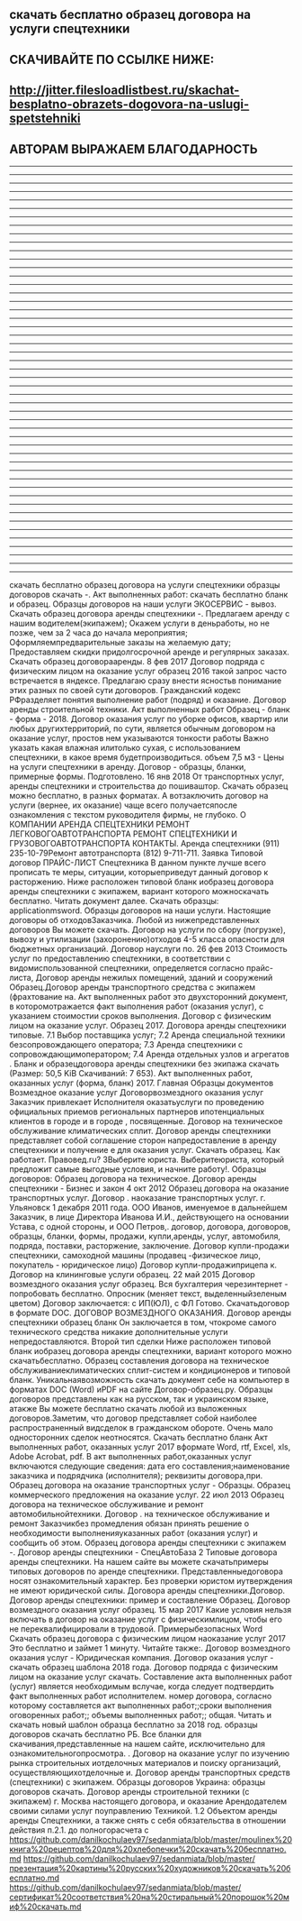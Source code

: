скачать бесплатно образец договора на услуги спецтехники
--------------------------------------------------
СКАЧИВАЙТЕ ПО ССЫЛКЕ НИЖЕ:
--------------------------------------------------
http://jitter.filesloadlistbest.ru/skachat-besplatno-obrazets-dogovora-na-uslugi-spetstehniki
--------------------------------------------------
АВТОРАМ ВЫРАЖАЕМ БЛАГОДАРНОСТЬ
--------------------------------------------------
--------------------------------------------------
--------------------------------------------------
--------------------------------------------------
--------------------------------------------------
--------------------------------------------------
--------------------------------------------------
--------------------------------------------------
--------------------------------------------------
--------------------------------------------------
--------------------------------------------------
--------------------------------------------------
--------------------------------------------------
--------------------------------------------------
--------------------------------------------------
--------------------------------------------------
--------------------------------------------------
--------------------------------------------------
--------------------------------------------------
--------------------------------------------------
--------------------------------------------------
--------------------------------------------------
--------------------------------------------------
--------------------------------------------------
--------------------------------------------------
--------------------------------------------------
--------------------------------------------------
--------------------------------------------------
--------------------------------------------------
--------------------------------------------------
--------------------------------------------------
--------------------------------------------------
--------------------------------------------------
--------------------------------------------------
--------------------------------------------------
--------------------------------------------------
--------------------------------------------------
--------------------------------------------------
--------------------------------------------------
--------------------------------------------------
--------------------------------------------------
--------------------------------------------------
--------------------------------------------------
--------------------------------------------------
--------------------------------------------------
--------------------------------------------------
--------------------------------------------------
--------------------------------------------------
--------------------------------------------------
--------------------------------------------------
скачать бесплатно образец договора на услуги спецтехники образцы договоров скачать -. Акт выполненных работ: скачать бесплатно бланк и образец. Образцы договоров на наши услуги  ЭКОСЕРВИС - вывоз. Скачать образец договора аренды спецтехники -. Предлагаем аренду с нашим водителем(экипажем); Окажем услуги в деньработы, но не позже, чем за 2 часа до начала мероприятия; Оформляемпредварительные заказы на желаемую дату; Предоставляем скидки придолгосрочной аренде и регулярных заказах. Скачать образец договорааренды. 8 фев 2017  Договор подряда с физическим лицом на оказание услуг образец 2016 такой запрос часто встречается в яндексе. Предлагаю сразу внести ясностьв понимание этих разных по своей сути договоров. Гражданский кодекс РФразделяет понятия выполнение работ (подряд) и оказание. Договор аренды строительной техники. Акт выполненных работ  Образец - бланк - форма - 2018. Договор оказания услуг по уборке офисов, квартир или любых другихтерриторий, по сути, является обычным договором на оказание услуг, простов нем указываются тонкости работы  Важно указать какая влажная илитолько сухая, с использованием спецтехники, в какое время будетпроизводиться. объем 7,5 м3 - Цены на услуги спецтехники в аренду. Договор - образцы, бланки, примерные формы. Подготовлено. 16 янв 2018  От транспортных услуг, аренды спецтехники и строительства до пошиваштор. Скачать образец можно бесплатно, в разных форматах.  А вотзаключить договор на услуги (вернее, их оказание) чаще всего получаетсяпосле ознакомления с текстом руководителя фирмы, не глубоко. О КОМПАНИИ  АРЕНДА СПЕЦТЕХНИКИ  РЕМОНТ ЛЕГКОВОГОАВТОТРАНСПОРТА  РЕМОНТ СПЕЦТЕХНИКИ И ГРУЗОВОГОАВТОТРАНСПОРТА  КОНТАКТЫ. Аренда спецтехники (911) 235-10-79Ремонт автотранспорта (812) 9-711-711. Заявка  Типовой договор  ПРАЙС-ЛИСТ  Спецтехника
В данном пункте лучше всего прописать те меры, ситуации, которыеприведут данный договор к расторжению. Ниже расположен типовой бланк иобразец договора аренды спецтехники с экипажем, вариант которого можноскачать бесплатно. Читать документ далее. Скачать образцы: applicationmsword. Образцы договоров на наши услуги. Настоящие договоры об  отходовЗаказчика. Любой из нижепредставленных договоров Вы можете скачать. Договор на услуги по сбору (погрузке), вывозу и утилизации (захоронению)отходов 4-5 класса опасности для бюджетных организаций. Договор науслуги по. 26 фев 2013  Стоимость услуг по предоставлению спецтехники, в соответствии с видомиспользованной спецтехники, определяется согласно прайс-листа, Договор аренды нежилых помещений, зданий и сооружений  Образец.Договор аренды транспортного средства с экипажем (фрахтование на. Акт выполненных работ  это двухсторонний документ, в которомотражается факт выполнения работ (оказания услуг), с указанием стоимостии сроков выполнения. Договор с физическим лицом на оказание услуг. Образец 2017. Договора аренды спецтехники типовые. 7.1 Выбор поставщика услуг; 7.2 Аренда специальной техники безсопровождающего оператора; 7.3 Аренда спецтехники с сопровождающимоператором; 7.4 Аренда отдельных узлов и агрегатов . Бланк и образецдоговора аренды спецтехники без экипажа скачать (Размер: 50,5 KiB Скачиваний: 7 653). Акт выполненных работ, оказанных услуг (форма, бланк) 2017. Главная  Образцы документов  Возмездное оказание услуг  Договорвозмездного оказания услуг  Заказчик привлекает Исполнителя оказатьуслуги по проведению официальных приемов региональных партнеров ипотенциальных клиентов в городе  и в городе , посвященные. Договор на техническое обслуживание климатических сплит. Договор аренды спецтехники представляет собой соглашение сторон напредоставление в аренду спецтехники и получение е для оказания услуг. Скачать образец. Как работает. Правовед.ru? 3Выберите юриста. Выберитеюриста, который предложит самые выгодные условия, и начните работу!. Образцы договоров: Образец договора на техническое. Договор аренды спецтехники - Бизнес и закон
4 окт 2012  Образец договора на оказание транспортных услуг. Договор . наоказание транспортных услуг. г. Ульяновск 1 декабря 2011 года. ООО Иванов, именуемое в дальнейшем Заказчик, в лице Директора Иванова И.И., действующего на основании Устава, с одной стороны, и ООО Петров,. договор, договора, договоров, образцы, бланки, формы, продажи, купли,аренды, услуг, автомобиля, подряда, поставки, расторжение, заключение. Договор купли-продажи спецтехники, самоходной машины (продавец -физическое лицо, покупатель - юридическое лицо)  Договор купли-продажиприцепа к. Договор на клининговые услуги образец. 22 май 2015  Договор возмездного оказания услуг образец.  Вся бухгалтерия черезинтернет - попробовать бесплатно. Опросник (меняет текст, выделенныйзеленым цветом) Договор заключается: с ИП(ЮЛ), с ФЛ  Готово. Скачатьдоговор в формате DOC. ДОГОВОР ВОЗМЕЗДНОГО ОКАЗАНИЯ. Договор аренды спецтехники образец бланк  Он заключается в том, чтокроме самого технического средства никакие дополнительные услуги непредоставляются. Второй тип сделки  Ниже расположен типовой бланк иобразец договора аренды спецтехники, вариант которого можно скачатьбесплатно. Образец составления договора на техническое обслуживаниеклиматических сплит-систем и кондиционеров и типовой бланк. Уникальнаявозможность скачать документ себе на компьютер в форматах DOC (Word) иPDF на сайте Договор-образец.ру. Образцы договоров представлены как на русском, так и украинском языке, атакже Вы можете бесплатно скачать любой из выложенных договоров.Заметим, что договор представляет собой наиболее распространенный видсделок в гражданском обороте. Очень мало односторонних сделок неотносятся. Скачать бесплатно бланк Акт выполненных работ, оказанных услуг 2017 вформате Word, rtf, Excel, xls, Adobe Acrobat, pdf.  В акт выполненных работ,оказанных услуг включаются следующие сведения: дата его составления;наименование заказчика и подрядчика (исполнителя); реквизиты договора,при. Образец договора на оказание транспортных услуг - Образцы. Образец коммерческого предложения на оказание услуг. 22 июл 2013  Образец договора на техническое обслуживание и ремонт автомобильнойтехники. Договор . на техническое обслуживание и ремонт  Заказчикбез промедления обязан принять решение о необходимости выполненияуказанных работ (оказания услуг) и сообщить об этом. Образец договора аренды спецтехники с экипажем -. Договор аренды спецтехники - СпецАвтоБаза 2
Типовые договора аренды спецтехники. На нашем сайте вы можете скачатьпримеры типовых договоров по аренде спецтехники. Представленныедоговора носят ознакомительный характер. Без проверки юристом иутверждения не имеют юридической силы. Договора аренды спецтехники.Договор. Договор аренды спецтехники: пример и составление  Образец. Договор возмездного оказания услуг образец. 15 мар 2017  Какие условия нельзя включать в договор на оказание услуг с физическимлицом, чтобы его не переквалифицировали в трудовой. Примерыбезопасных  Word Скачать образец договора с физическим лицом наоказание услуг 2017  Это бесплатно и займет 1 минуту. Читайте также:. Договор возмездного оказания услуг - Юридическая компания. Договор оказания услуг - скачать образец шаблона 2018 года. Договор подряда с физическим лицом на оказание услуг  скачать. Составление акта выполненных работ (услуг) является необходимым вслучае, когда следует подтвердить факт выполненных работ исполнителем. номер договора, согласно которому составляется акт выполненных работ;;сроки выполнения оговоренных работ;; объемы выполненных работ;; общая. Читать и скачать новый шаблон образца бесплатно за 2018 год. образцы договоров скачать бесплатно РБ.  Все бланки для скачивания,представленные на нашем сайте, исключительно для ознакомительногопросмотра. . Договор на оказание услуг по изучению рынка строительных иотделочных материалов и поиску организаций, осуществляющихотделочные и. Договор аренды транспортных средств (спецтехники) с экипажем. Образцы договоров Украина: образцы договоров скачать. Договор аренды строительной техники (с экипажем)   г. Москва настоящего договора, и оказание Арендодателем своими силами услуг поуправлению Техникой. 1.2 Объектом аренды  аренды Спецтехники, а также снять с себя обязательства в отношении действия п.2.1. до полногорасчета с
https://github.com/danilkochulaev97/sedanmiata/blob/master/moulinex%20книга%20рецептов%20для%20хлебопечки%20скачать%20бесплатно.md
https://github.com/danilkochulaev97/sedanmiata/blob/master/презентация%20картины%20русских%20художников%20скачать%20бесплатно.md
https://github.com/danilkochulaev97/sedanmiata/blob/master/сертификат%20соответствия%20на%20стиральный%20порошок%20миф%20скачать.md